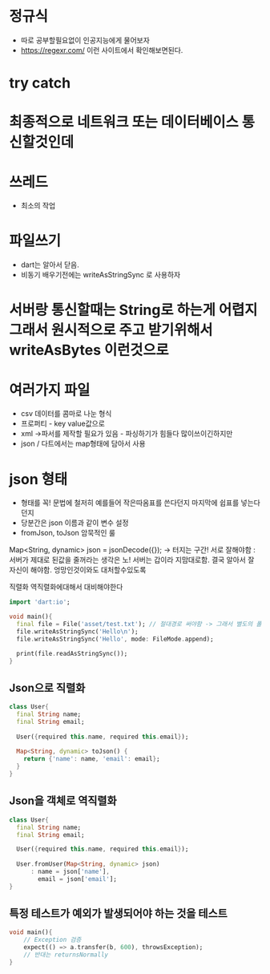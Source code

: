 # 정규식
 - 따로 공부할필요없이 인공지능에게 물어보자
 - https://regexr.com/ 이런 사이트에서 확인해보면된다.

# try catch

# 최종적으로 네트워크 또는 데이터베이스 통신할것인데

# 쓰레드 
 - 최소의 작업

# 파일쓰기
 - dart는 알아서 닫음.
 - 비동기 배우기전에는 writeAsStringSync 로 사용하자

# 서버랑 통신할때는 String로 하는게 어렵지 그래서 원시적으로 주고 받기위해서 writeAsBytes 이런것으로

# 여러가지 파일
 - csv 데이터를 콤마로 나눈 형식
 - 프로퍼티 - key value값으로 
 - xml ->파서를 제작할 필요가 있음 - 파싱하기가 힘들다 많이쓰이긴하지만
 - json / 다트에서는 map형태에 담아서 사용

# json 형태
 - 형태를 꼭! 문법에 철저히 예를들어 작은따옴표를 쓴다던지 마지막에 쉽표를 넣는다던지
 - 당분간은 json 이름과 같이 변수 설정
 - fromJson, toJson 암묵적인 룰

Map<String, dynamic> json = jsonDecode({}); -> 터지는 구간!
서로 잘해야함 : 서버가 제대로 된값을 줄꺼라는 생각은 노!
서버는 갑이라 지맘대로함. 결국 알아서 잘 자신이 해야함.
엉망인것이와도 대처할수있도록

직렬화 역직렬화에대해서 대비해야한다

```dart
import 'dart:io';

void main(){
  final file = File('asset/test.txt'); // 절대경로 써야함 -> 그래서 별도의 폴더에 저장하는것이 좋다
  file.writeAsStringSync('Hello\n');
  file.writeAsStringSync('Hello', mode: FileMode.append);

  print(file.readAsStringSync());
}
```

## Json으로 직렬화
```dart
class User{
  final String name;
  final String email;
  
  User({required this.name, required this.email});
  
  Map<String, dynamic> toJson() {
    return {'name': name, 'email': email};
  }
}
```
## Json을 객체로 역직렬화
```dart
class User{
  final String name;
  final String email;

  User({required this.name, required this.email});
  
  User.fromUser(Map<String, dynamic> json) 
      : name = json['name'], 
        email = json['email'];
}
```

## 특정 테스트가 예외가 발생되어야 하는 것을 테스트
```dart
void main(){
    // Exception 검증
    expect(() => a.transfer(b, 600), throwsException);
    // 반대는 returnsNormally
}
```
